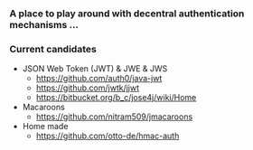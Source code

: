 
### A place to play around with decentral authentication mechanisms ...

### Current candidates

* JSON Web Token (JWT) & JWE & JWS
   * https://github.com/auth0/java-jwt
   * https://github.com/jwtk/jjwt
   * https://bitbucket.org/b_c/jose4j/wiki/Home
* Macaroons
   * https://github.com/nitram509/jmacaroons
* Home made
   * https://github.com/otto-de/hmac-auth
